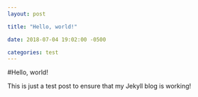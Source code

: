 ```yaml
---
layout: post

title: "Hello, world!"

date: 2018-07-04 19:02:00 -0500

categories: test
---
```


#Hello, world!

This is just a test post to ensure that my Jekyll blog is working!
